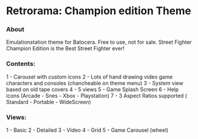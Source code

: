 # Retrorama: Champion edition Theme

### About

Emulationstation theme for Batocera. Free to use, not for sale.
Street Fighter Champion Edition is the Best Street Fighter ever!

### Contents:

1 - Carousel with custom icons
2 - Lots of hand drawing video game characters and consoles (chancheable on theme menu)
3 - System view based on old tape covers
4 - 5 views
5 - Game Splash Screen
6 - Help icons (Arcade - Snes - Xbox - Playstation)
7 - 3 Aspect Ratios supported ( Standard - Portable - WideScreen)

### Views:

1 - Basic
2 - Detailed
3 - Video
4 - Grid
5 - Game Carousel (wheel)
